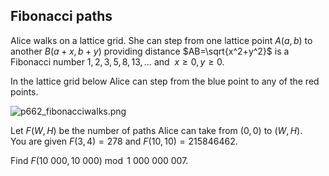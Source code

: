 ## Fibonacci paths

Alice walks on a lattice grid. She can step from one lattice point $A(a, b)$ to another $B(a+x, b+y)$ providing distance $AB=\sqrt{x^2+y^2}$ is a Fibonacci number ${1, 2, 3, 5, 8, 13, \dots}$ and  $x\ge 0, y\ge 0$.

In the lattice grid below Alice can step from the blue point to any of the red points.  

![p662_fibonacciwalks.png](https://projecteuler.net/project/images/p662_fibonacciwalks.png)

Let $F(W, H)$ be the number of paths Alice can take from $(0, 0)$ to $(W,H)$.  
You are given $F(3, 4)=278$ and $F(10, 10)=215846462$.

Find $F(10\ 000, 10\ 000)\bmod1\ 000\ 000\ 007$.
